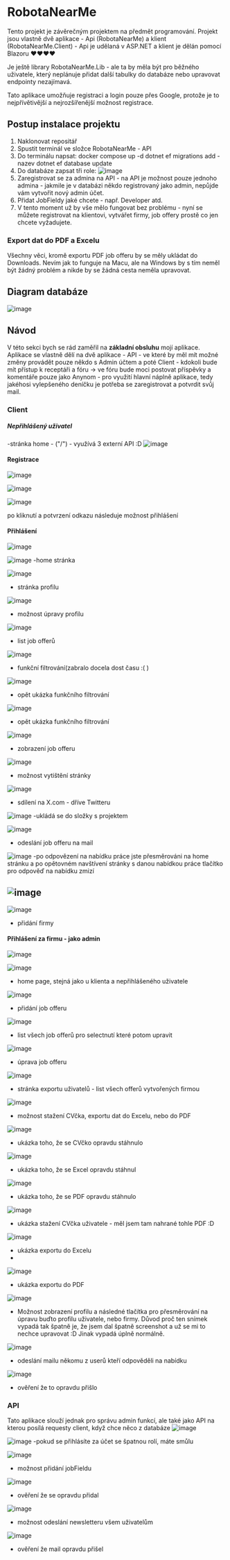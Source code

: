 # RobotaNearMe
Tento projekt je závěrečným projektem na předmět programování. Projekt jsou vlastně dvě aplikace - Api (RobotaNearMe) a klient (RobotaNearMe.Client) - Api je udělaná v ASP.NET a klient je dělán pomocí Blazoru ♥♥♥♥

Je ještě library RobotaNearMe.Lib - ale ta by měla být pro běžného uživatele, který neplánuje přidat další tabulky do databáze nebo upravovat endpointy nezajímavá.

Tato aplikace umožňuje registraci a login pouze přes Google, protože je to nejpřívětivější a nejrozšířenější možnost registrace.

## Postup instalace projektu
1) Naklonovat repositář
2) Spustit terminál ve složce RobotaNearMe - API
3) Do terminálu napsat: docker compose up -d
dotnet ef migrations add -nazev
dotnet ef database update
4) Do databáze zapsat tři role:
![image](https://github.com/steveTVcze/RobotaNearMee/assets/72168369/9535a2a6-3e48-40fd-91bb-df2bd475738e)
6) Zaregistrovat se za admina na API - na API je možnost pouze jednoho admina - jakmile je v databázi někdo registrovaný jako admin, nepůjde vám vytvořit nový admin účet.
7) Přidat JobFieldy jaké chcete - např. Developer atd.
8) V tento moment už by vše mělo fungovat bez problému - nyní se můžete registrovat na klientovi, vytvářet firmy, job offery prostě co jen chcete vyžadujete.

### Export dat do PDF a Excelu 
Všechny věci, kromě exportu PDF job offeru by se měly ukládat do Downloads. Nevím jak to funguje na Macu, ale na Windows by s tím neměl být žádný problém a nikde by se žádná cesta neměla upravovat.

## Diagram databáze
![image](https://github.com/steveTVcze/RobotaNearMee/assets/72168369/96889483-7b34-4a28-bcc1-8de688cea5a9)



## Návod
V této sekci bych se rád zaměřil na **základní obsluhu** mojí aplikace. Aplikace se vlastně dělí na dvě aplikace - API - ve které by měl mít možné změny provádět pouze někdo s Admin účtem a poté Client - kdokoli bude mít přístup k receptáři a fóru -> ve fóru bude moci postovat příspěvky a komentáře pouze jako Anynom - pro využití hlavní náplně aplikace, tedy jakéhosi vylepšeného deníčku je potřeba se zaregistrovat a potvrdit svůj mail.



### Client
##### Nepřihlášený uživatel
-stránka home - ("/") - využívá 3 externí API :D
![image](https://github.com/steveTVcze/RobotaNearMee/assets/72168369/b7c9ccde-5960-4367-a67b-fc904ffa3ce1)

#### Registrace
![image](https://github.com/steveTVcze/RobotaNearMee/assets/72168369/cd01f45d-8e89-414b-96bd-08a877b41603)

![image](https://github.com/steveTVcze/RobotaNearMee/assets/72168369/89c9215b-648e-4757-83be-56ab9cb6c1f4)

![image](https://github.com/steveTVcze/RobotaNearMee/assets/72168369/b649d968-f68d-4c1e-a282-983ee2e72141)

po kliknutí a potvrzení odkazu následuje možnost přihlášení

#### Přihlášení

![image](https://github.com/steveTVcze/RobotaNearMee/assets/72168369/ec9fb9a5-6593-4ce0-9cd0-e9a10c467143)

![image](https://github.com/steveTVcze/RobotaNearMee/assets/72168369/099e1db2-deca-40ca-be2f-f4b58b44f62c)
-home stránka

![image](https://github.com/steveTVcze/RobotaNearMee/assets/72168369/ec48f400-fce6-49e2-aef9-b8ac2b3c8183)
- stránka profilu

![image](https://github.com/steveTVcze/RobotaNearMee/assets/72168369/76c03f98-63aa-4c94-9353-4ae96a6dd083)
- možnost úpravy profilu

![image](https://github.com/steveTVcze/RobotaNearMee/assets/72168369/60da0515-b9a6-464f-b890-c478c446e4e3)
- list job offerů

![image](https://github.com/steveTVcze/RobotaNearMee/assets/72168369/70743490-862a-4163-9b4b-354d0f5e2341)
- funkční filtrování(zabralo docela dost času :( )


![image](https://github.com/steveTVcze/RobotaNearMee/assets/72168369/1f10cbec-72ac-4191-a66d-eb38c01c81d5)
- opět ukázka funkčního filtrování


![image](https://github.com/steveTVcze/RobotaNearMee/assets/72168369/b8d1699a-1d8f-4e89-bc70-142988643fa8)
- opět ukázka funkčního filtrování

![image](https://github.com/steveTVcze/RobotaNearMee/assets/72168369/103c41d9-e559-43cc-b1bd-13468e178604)
- zobrazení job offeru

![image](https://github.com/steveTVcze/RobotaNearMee/assets/72168369/3c9e54bb-5441-4081-9a4e-2b47e818d3ee)
- možnost vytištění stránky

![image](https://github.com/steveTVcze/RobotaNearMee/assets/72168369/10a60db1-c5b6-442e-a09b-aa5719f5bbf6)
- sdílení na X.com - dříve Twitteru

![image](https://github.com/steveTVcze/RobotaNearMee/assets/72168369/46abbb71-1c2b-41b3-9d0f-a8fb005f02dc)
-ukládá se do složky s projektem

![image](https://github.com/steveTVcze/RobotaNearMee/assets/72168369/c8ac7e35-670d-4c2c-aae7-e05208088c35)
- odeslání job offeru na mail

![image](https://github.com/steveTVcze/RobotaNearMee/assets/72168369/ca40cb96-d450-4ac4-8707-67ac5fa74799)
-po odpovězení na nabídku práce jste přesměrováni na home stránku a po opětovném navštívení stránky s danou nabídkou práce tlačítko pro odpověď na nabídku zmizí

![image](https://github.com/steveTVcze/RobotaNearMee/assets/72168369/da2b48f7-6666-4046-af1f-b72b48d8eaac)
- 

![image](https://github.com/steveTVcze/RobotaNearMee/assets/72168369/418f9c71-8323-43ca-80ba-f4d69db379c8)
- přidání firmy

#### Přihlášení za firmu - jako admin

![image](https://github.com/steveTVcze/RobotaNearMee/assets/72168369/bcaeca30-f57f-4b7e-8c7f-d33007bc2042)

![image](https://github.com/steveTVcze/RobotaNearMee/assets/72168369/2521c674-8a63-4b3f-971d-1c3d780c9e86)
- home page, stejná jako u klienta a nepřihlášeného uživatele

![image](https://github.com/steveTVcze/RobotaNearMee/assets/72168369/5fa7e22f-38c5-4045-8abd-bf7b91d339af)
- přidání job offeru 

![image](https://github.com/steveTVcze/RobotaNearMee/assets/72168369/c7d549f3-cb8e-4284-a97e-84d33de9f2ab)
- list všech job offerů pro selectnutí které potom upravit

![image](https://github.com/steveTVcze/RobotaNearMee/assets/72168369/edc668b9-f6c7-49ca-81bd-f6009f4d7a35)
- úprava job offeru

![image](https://github.com/steveTVcze/RobotaNearMee/assets/72168369/66211e0a-10a3-44b3-aa5f-5c4780df65f2)
- stránka exportu uživatelů - list všech offerů vytvořených firmou 

![image](https://github.com/steveTVcze/RobotaNearMee/assets/72168369/a85ed455-61a0-4f14-8690-e0b1fb08c654)
- možnost stažení CVčka, exportu dat do Excelu, nebo do PDF

![image](https://github.com/steveTVcze/RobotaNearMee/assets/72168369/5202a2a1-5e6f-4b57-a5c1-09d62f202ff0)
- ukázka toho, že se CVčko opravdu stáhnulo

![image](https://github.com/steveTVcze/RobotaNearMee/assets/72168369/3db91323-826a-4b2c-86a3-8e4a0809cf94)
- ukázka toho, že se Excel opravdu stáhnul

![image](https://github.com/steveTVcze/RobotaNearMee/assets/72168369/01655fbe-c237-4470-bbba-cd14f725387b)
- ukázka toho, že se PDF opravdu stáhnulo

![image](https://github.com/steveTVcze/RobotaNearMee/assets/72168369/d5534e82-cdae-48a6-b3d8-d5dcbef749b8)
- ukázka stažení CVčka uživatele - měl jsem tam nahrané tohle PDF :D

![image](https://github.com/steveTVcze/RobotaNearMee/assets/72168369/428c327a-5df8-4433-a07f-52f0559859b0)
- ukázka exportu do Excelu
- 
![image](https://github.com/steveTVcze/RobotaNearMee/assets/72168369/ff0ef858-cfb2-4d66-b523-bbd4184f1093)
- ukázka exportu do PDF

![image](https://github.com/steveTVcze/RobotaNearMee/assets/72168369/9b0dcdeb-0902-44c6-adad-04b64667f269)
- Možnost zobrazení profilu a následné tlačítka pro přesměrování na úpravu buďto profilu uživatele, nebo firmy. Důvod proč ten snímek vypadá tak špatně je, že jsem dal špatně screenshot a už se mi to nechce upravovat :D Jinak vypadá úplně normálně.

![image](https://github.com/steveTVcze/RobotaNearMee/assets/72168369/baa717c9-ccaf-4eb9-a7ee-ff3318549583)
- odeslání mailu někomu z userů kteří odpověděli na nabídku

![image](https://github.com/steveTVcze/RobotaNearMee/assets/72168369/0a96a966-1287-4a33-9251-707b9d64189a)
- ověření že to opravdu přišlo

### API
Tato aplikace slouží jednak pro správu admin funkcí, ale také jako API na kterou posílá requesty client, když chce něco z databáze
![image](https://github.com/steveTVcze/RobotaNearMee/assets/72168369/ea07a23c-77d2-4c14-9fa8-2fa4b37d1a9f)

![image](https://github.com/steveTVcze/RobotaNearMee/assets/72168369/7f4c694e-2260-47a1-88c9-19a8be07dbc1)
-pokud se přihlásíte za účet se špatnou rolí, máte smůlu

![image](https://github.com/steveTVcze/RobotaNearMee/assets/72168369/85205958-e5b7-47e6-a173-5f1cedebeabb)
- možnost přidání jobFieldu

![image](https://github.com/steveTVcze/RobotaNearMee/assets/72168369/c46f9594-f382-4446-862f-6f27e0619098)
- ověření že se opravdu přidal

![image](https://github.com/steveTVcze/RobotaNearMee/assets/72168369/c81b8f06-8fe6-42ac-8775-54f4e6725295)
- možnost odeslání newsletteru všem uživatelům

![image](https://github.com/steveTVcze/RobotaNearMee/assets/72168369/5310e332-2279-4ebf-803a-cdef0a19351e)
- ověření že mail opravdu přišel

